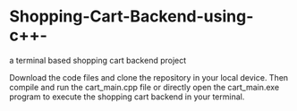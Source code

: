 # Shopping-Cart-Backend-using-c++-
a terminal based shopping cart backend project

Download the code files and clone the repository in your local device. Then compile and run the cart_main.cpp file or directly open the cart_main.exe program to execute the shopping cart backend in your terminal.
